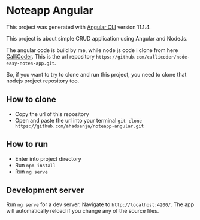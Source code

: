 # Noteapp Angular

This project was generated with [Angular CLI](https://github.com/angular/angular-cli) version 11.1.4.

This project is about simple CRUD application using Angular and NodeJs.

The angular code is build by me,
while node js code i clone from here [CalliCoder](https://github.com/callicoder/node-easy-notes-app). 
This is the url repository `https://github.com/callicoder/node-easy-notes-app.git`.

So, if you want to try to clone and run this project, you need to clone that nodejs project repository too.

## How to clone

- Copy the url of this repository
- Open and paste the url into your terminal
  `git clone https://github.com/ahadsenja/noteapp-angular.git`

## How to run

- Enter into project directory
- Run `npm install`
- Run `ng serve`

## Development server

Run `ng serve` for a dev server. 
Navigate to `http://localhost:4200/`. 
The app will automatically reload if you change any of the source files.